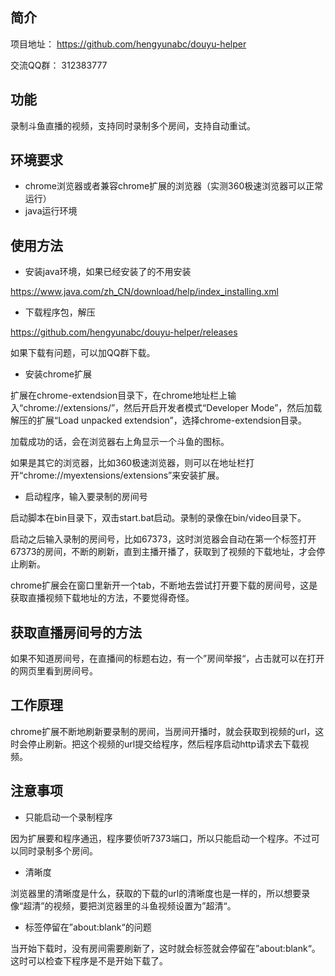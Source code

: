 ﻿
## 简介

项目地址： https://github.com/hengyunabc/douyu-helper

交流QQ群： 312383777

## 功能

录制斗鱼直播的视频，支持同时录制多个房间，支持自动重试。

## 环境要求
* chrome浏览器或者兼容chrome扩展的浏览器（实测360极速浏览器可以正常运行）
* java运行环境

## 使用方法

* 安装java环境，如果已经安装了的不用安装

https://www.java.com/zh_CN/download/help/index_installing.xml

* 下载程序包，解压

https://github.com/hengyunabc/douyu-helper/releases

如果下载有问题，可以加QQ群下载。

* 安装chrome扩展

扩展在chrome-extendsion目录下，在chrome地址栏上输入“chrome://extensions/”，然后开启开发者模式“Developer Mode”，然后加载解压的扩展“Load unpacked extendsion”，选择chrome-extendsion目录。

加载成功的话，会在浏览器右上角显示一个斗鱼的图标。

如果是其它的浏览器，比如360极速浏览器，则可以在地址栏打开“chrome://myextensions/extensions”来安装扩展。

* 启动程序，输入要录制的房间号

启动脚本在bin目录下，双击start.bat启动。录制的录像在bin/video目录下。

启动之后输入录制的房间号，比如67373，这时浏览器会自动在第一个标签打开67373的房间，不断的刷新，直到主播开播了，获取到了视频的下载地址，才会停止刷新。

chrome扩展会在窗口里新开一个tab，不断地去尝试打开要下载的房间号，这是获取直播视频下载地址的方法，不要觉得奇怪。

## 获取直播房间号的方法

如果不知道房间号，在直播间的标题右边，有一个”房间举报“，占击就可以在打开的网页里看到房间号。

## 工作原理
chrome扩展不断地刷新要录制的房间，当房间开播时，就会获取到视频的url，这时会停止刷新。把这个视频的url提交给程序，然后程序启动http请求去下载视频。

## 注意事项
* 只能启动一个录制程序

因为扩展要和程序通迅，程序要侦听7373端口，所以只能启动一个程序。不过可以同时录制多个房间。

* 清晰度

浏览器里的清晰度是什么，获取的下载的url的清晰度也是一样的，所以想要录像“超清”的视频，要把浏览器里的斗鱼视频设置为”超清“。

* 标签停留在”about:blank“的问题

当开始下载时，没有房间需要刷新了，这时就会标签就会停留在”about:blank“。这时可以检查下程序是不是开始下载了。

